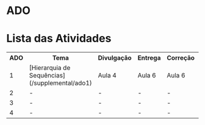 <!SLIDE section center>
# ADO

<!SLIDE section>
# Lista das Atividades

<table>
  <tr><th>ADO</th><th>Tema</th><th>Divulgação</th><th>Entrega</th><th>Correção</th><th>Notas</th></tr>
  <tr>
    <td>1</td>
    <td>[Hierarquia de Sequências](/supplemental/ado1)</td>
    <td>Aula 4</td>
    <td>Aula 6</td>
    <td>Aula 6</td>
    <td>Aula 7</td>
  </tr>
  <tr>
    <td>2</td>
    <td>-</td>
    <td>-</td>
    <td>-</td>
    <td>-</td>
    <td>-</td>
  </tr>
  <tr>
    <td>3</td>
    <td>-</td>
    <td>-</td>
    <td>-</td>
    <td>-</td>
    <td>-</td>
  </tr>
  <tr>
    <td>4</td>
    <td>-</td>
    <td>-</td>
    <td>-</td>
    <td>-</td>
    <td>-</td>
  </tr>
<table>
